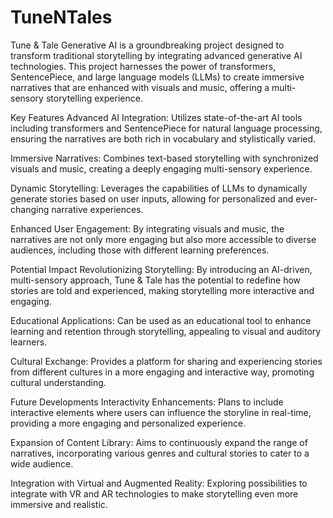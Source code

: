 # TuneNTales
Tune & Tale Generative AI is a groundbreaking project designed to transform traditional storytelling by integrating advanced generative AI technologies. This project harnesses the power of transformers, SentencePiece, and large language models (LLMs) to create immersive narratives that are enhanced with visuals and music, offering a multi-sensory storytelling experience.

Key Features
Advanced AI Integration: Utilizes state-of-the-art AI tools including transformers and SentencePiece for natural language processing, ensuring the narratives are both rich in vocabulary and stylistically varied.

Immersive Narratives: Combines text-based storytelling with synchronized visuals and music, creating a deeply engaging multi-sensory experience.

Dynamic Storytelling: Leverages the capabilities of LLMs to dynamically generate stories based on user inputs, allowing for personalized and ever-changing narrative experiences.

Enhanced User Engagement: By integrating visuals and music, the narratives are not only more engaging but also more accessible to diverse audiences, including those with different learning preferences.

Potential Impact
Revolutionizing Storytelling: By introducing an AI-driven, multi-sensory approach, Tune & Tale has the potential to redefine how stories are told and experienced, making storytelling more interactive and engaging.

Educational Applications: Can be used as an educational tool to enhance learning and retention through storytelling, appealing to visual and auditory learners.

Cultural Exchange: Provides a platform for sharing and experiencing stories from different cultures in a more engaging and interactive way, promoting cultural understanding.

Future Developments
Interactivity Enhancements: Plans to include interactive elements where users can influence the storyline in real-time, providing a more engaging and personalized experience.

Expansion of Content Library: Aims to continuously expand the range of narratives, incorporating various genres and cultural stories to cater to a wide audience.

Integration with Virtual and Augmented Reality: Exploring possibilities to integrate with VR and AR technologies to make storytelling even more immersive and realistic.

